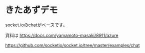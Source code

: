 # きたあずデモ

socket.ioのchatがベースです。

資料は https://docs.com/yamamoto-masaki/8911/azure

https://github.com/socketio/socket.io/tree/master/examples/chat
